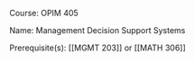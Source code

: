 




Course: OPIM 405

Name: Management Decision Support Systems

Prerequisite(s): [[MGMT 203]] or [[MATH 306]]